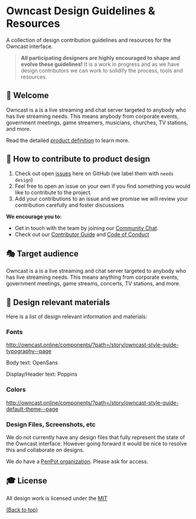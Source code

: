 # Owncast Design Guidelines & Resources

A collection of design contribution guidelines and resources for the Owncast interface.

> **All participating designers are highly encouraged to shape and evolve these guidelines!**
> It is a work in progress and as we have design contributors we can work to solidify the process, tools and resources.

## 👋 Welcome

Owncast is a is a live streaming and chat server targeted to anybody who has live streaming needs. This means anybody from corporate events, government meetings, game streamers, musicians, churches, TV stations, and more.

Read the detailed [product definition](https://github.com/owncast/owncast/blob/develop/docs/product-definition.md) to learn more.

## 🚢 How to contribute to product design

1. Check out open [issues](https://github.com/owncast/owncast/issues) here on GitHub (we label them with `needs design`)
2. Feel free to open an issue on your own if you find something you would like to contribute to the project.
3. Add your contributions to an issue and we promise we will review your contribution carefully and foster discussions

**We encourage you to:**

- Get in touch with the team by joining our [Community Chat](https://owncast.rocket.chat).
- Check out our [Contributor Guide](https://owncast.online/help) and
  [Code of Conduct](https://github.com/owncast/owncast/blob/develop/CODE_OF_CONDUCT.md)

## 🎭 Target audience

Owncast is a is a live streaming and chat server targeted to anybody who has live streaming needs. This means anything from corporate events, government meetings, game streams, concerts, TV stations, and more.

## 💅 Design relevant materials

Here is a list of design relevant information and materials:

### Fonts

http://owncast.online/components/?path=/story/owncast-style-guide-typography--page

Body text: OpenSans

Display/Header text: Poppins

### Colors

http://owncast.online/components/?path=/story/owncast-style-guide-default-theme--page

### Design Files, Screenshots, etc

We do not currently have any design files that fully represent the state of
the Owncast interface. However going forward it would be nice to resolve this
and collaborate on designs.

We do have a [PenPot organization](https://design.penpot.app/#/dashboard/team/8373f780-f255-11ec-b774-f940e3befd53/projects). Please ask for access.

## 🎓 License

All design work is licensed under the
[MIT](https://mit-license.org/)

[(Back to top)](#-table-of-contents)
